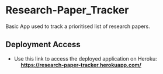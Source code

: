 # Research-Paper_Tracker
Basic App used to track a prioritised list of research papers. 

## Deployment Access
* Use this link to access the deployed application on Heroku:<br>
  &emsp; **https://research-paper-tracker.herokuapp.com/**
